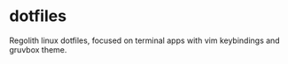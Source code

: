 # dotfiles
Regolith linux dotfiles, focused on terminal apps with vim keybindings and gruvbox theme.
